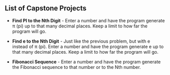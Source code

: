 ## List of Capstone Projects

* **Find PI to the Nth Digit** - Enter a number and have the program generate π (pi) up to that many decimal places. Keep a limit to how far the program will go.

* **Find e to the Nth Digit** - Just like the previous problem, but with e instead of π (pi). Enter a number and have the program generate e up to that many decimal places. Keep a limit to how far the program will go.

* **Fibonacci Sequence** - Enter a number and have the program generate the Fibonacci sequence to that number or to the Nth number.
